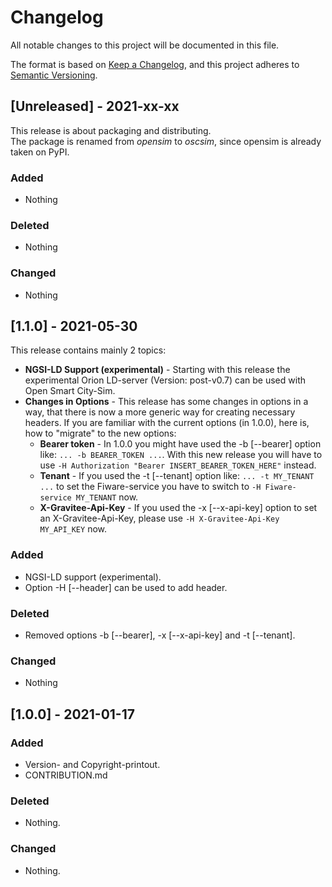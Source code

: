 # Changelog
All notable changes to this project will be documented in this file.

The format is based on [Keep a Changelog](https://keepachangelog.com/en/1.0.0/),
and this project adheres to [Semantic Versioning](https://semver.org/spec/v2.0.0.html).

## [Unreleased] - 2021-xx-xx
This release is about packaging and distributing.  
The package is renamed from _opensim_ to _oscsim_, since opensim is already taken on PyPI.

### Added
- Nothing

### Deleted
- Nothing

### Changed
- Nothing

## [1.1.0] - 2021-05-30
This release contains mainly 2 topics:
* **NGSI-LD Support (experimental)** - Starting with this release the experimental Orion LD-server (Version: post-v0.7) can be used with Open Smart City-Sim.
* **Changes in Options** - This release has some changes in options in a way, that there is now a more generic way for creating necessary headers. If you are familiar with the current options (in 1.0.0), here is, how to "migrate" to the new options:
  * **Bearer token** - In 1.0.0 you might have used the -b [--bearer] option like: `... -b BEARER_TOKEN ...`. With this new release you will have to use `-H Authorization "Bearer INSERT_BEARER_TOKEN_HERE"` instead.
  * **Tenant** - If you used the -t [--tenant] option like: `... -t MY_TENANT ...` to set the Fiware-service you have to switch to `-H Fiware-service MY_TENANT` now.
  * **X-Gravitee-Api-Key** - If you used the -x [--x-api-key] option to set an X-Gravitee-Api-Key, please use `-H X-Gravitee-Api-Key MY_API_KEY` now.

### Added
- NGSI-LD support (experimental).
- Option -H [--header] can be used to add header.

### Deleted
- Removed options -b [--bearer], -x [--x-api-key] and -t [--tenant].

### Changed
- Nothing

## [1.0.0] - 2021-01-17
### Added
- Version- and Copyright-printout.
- CONTRIBUTION.md

### Deleted
- Nothing.

### Changed
- Nothing.
